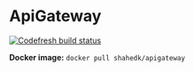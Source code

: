# ApiGateway

[![Codefresh build status]( https://g.codefresh.io/api/badges/pipeline/shahedk/shahedk%2FApiGateway%2FApiGateway?branch=master&key=eyJhbGciOiJIUzI1NiJ9.NWFiYjEzYzk4Y2U3MmQwMDAxMDFjY2Y3.Nn34Su5COyoWEtDcvevFFgkJhXaYopWh5du0tYgEK0M&type=cf-1)]( https://g.codefresh.io/pipelines/ApiGateway/builds?repoOwner=shahedk&repoName=ApiGateway&serviceName=shahedk%2FApiGateway&filter=trigger:build~Build;branch:master;pipeline:5b53db26ff9e5613f2f3a5b6~ApiGateway)

**Docker image:** `docker pull shahedk/apigateway`
